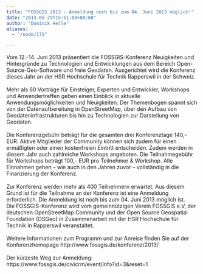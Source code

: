 ```yaml
---
title: "FOSSGIS 2013 - Anmeldung noch bis zum 04. Juni 2013 möglich!"
date: "2013-05-29T15:51:08+00:00"
author: "Dominik Helle"
aliases:
  - "/node/171"

---
```


<div id="cke_pastebin">
	Vom 12.-14. Juni 2013 präsentiert die FOSSGIS-Konferenz Neuigkeiten und Hintergründe zu Technologien und Entwicklungen aus dem Bereich Open-Source-Geo-Software und freie Geodaten. Ausgerichtet wird die Konferenz dieses Jahr an der HSR Hochschule für Technik Rapperswil in der Schweiz.</div>
<div id="cke_pastebin">
	&nbsp;</div>
<div id="cke_pastebin">
	Mehr als 60 Vorträge für Einsteiger, Experten und Entwickler, Workshops und Anwendertreffen geben einen Einblick in aktuelle Anwendungsmöglichkeiten und Neuigkeiten. Der Themenbogen spannt sich von der Datenaufbereitung in OpenStreetMap, über den Aufbau von Geodateninfrastrukturen bis hin zu Technologien zur Darstellung von Geodaten.</div>
<div id="cke_pastebin">
	&nbsp;</div>
<div id="cke_pastebin">
	Die Konferenzgebühr beträgt für die gesamten drei Konferenztage 140,- EUR. Aktive Mitglieder der Community können sich zudem für einen ermäßigten oder einen kostenfreien Eintritt entscheiden. Zudem werden in diesem Jahr auch zahlreiche Workshops angeboten. Die Teilnahmegebühr für Workshops beträgt 100,- EUR pro Teilnehmer &amp; Workshop. Alle Einnahmen gehen &ndash; wie auch in den Jahren zuvor &ndash; vollständig in die Finanzierung der Konferenz.</div>
<div id="cke_pastebin">
	&nbsp;</div>
<div id="cke_pastebin">
	Zur Konferenz werden mehr als 400 Teilnehmern erwartet. Aus diesem Grund ist für die Teilnahme an der Konferenz ist eine Anmeldung erforderlich. Die Anmeldung ist noch bis zum 04. Juni 2013 möglich ist.</div>
<div id="cke_pastebin">
	Die FOSSGIS-Konferenz wird vom gemeinnützigen Verein FOSSGIS e.V, der deutschen OpenStreetMap Community und der Open Source Geospatial Foundation (OSGeo) in Zusammenarbeit mit der HSR Hochschule für Technik in Rapperswil veranstaltet.</div>
<div id="cke_pastebin">
	&nbsp;</div>
<div id="cke_pastebin">
	Weitere Informationen zum Programm und zur Anreise finden Sie auf der Konferenzhomepage http://www.fossgis.de/konferenz/2013/</div>
<div>
	&nbsp;</div>
<div>
	Der kürzeste Weg zur Anmeldung: https://www.fossgis.de/civicrm/event/info?id=3&amp;reset=1</div>
